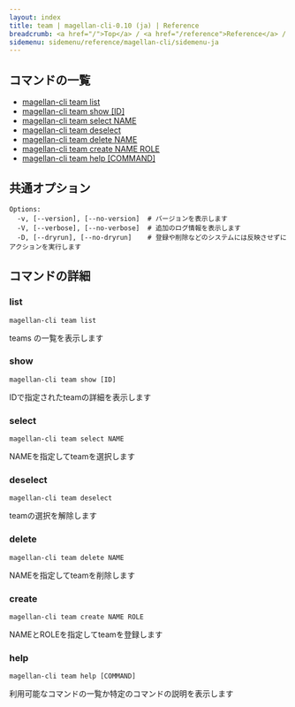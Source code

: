```yaml
---
layout: index
title: team | magellan-cli-0.10 (ja) | Reference
breadcrumb: <a href="/">Top</a> / <a href="/reference">Reference</a> / <a href="/reference/magellan-cli/ja">magellan-cli-0.10</a> / team <a href="/reference/en/resources/team.html">en</a> ja
sidemenu: sidemenu/reference/magellan-cli/sidemenu-ja
---
```


## コマンドの一覧

- [magellan-cli team list](#list)
- [magellan-cli team show [ID]](#show)
- [magellan-cli team select NAME](#select)
- [magellan-cli team deselect](#deselect)
- [magellan-cli team delete NAME](#delete)
- [magellan-cli team create NAME ROLE](#create)
- [magellan-cli team help [COMMAND]](#help)

## 共通オプション

```text
Options:
  -v, [--version], [--no-version]  # バージョンを表示します
  -V, [--verbose], [--no-verbose]  # 追加のログ情報を表示します
  -D, [--dryrun], [--no-dryrun]    # 登録や削除などのシステムには反映させずにアクションを実行します

```


## コマンドの詳細
### <a name="list"></a>list

```text
magellan-cli team list
```

teams の一覧を表示します

### <a name="show"></a>show

```text
magellan-cli team show [ID]
```

IDで指定されたteamの詳細を表示します

### <a name="select"></a>select

```text
magellan-cli team select NAME
```

NAMEを指定してteamを選択します

### <a name="deselect"></a>deselect

```text
magellan-cli team deselect
```

teamの選択を解除します

### <a name="delete"></a>delete

```text
magellan-cli team delete NAME
```

NAMEを指定してteamを削除します

### <a name="create"></a>create

```text
magellan-cli team create NAME ROLE
```

NAMEとROLEを指定してteamを登録します

### <a name="help"></a>help

```text
magellan-cli team help [COMMAND]
```

利用可能なコマンドの一覧か特定のコマンドの説明を表示します

